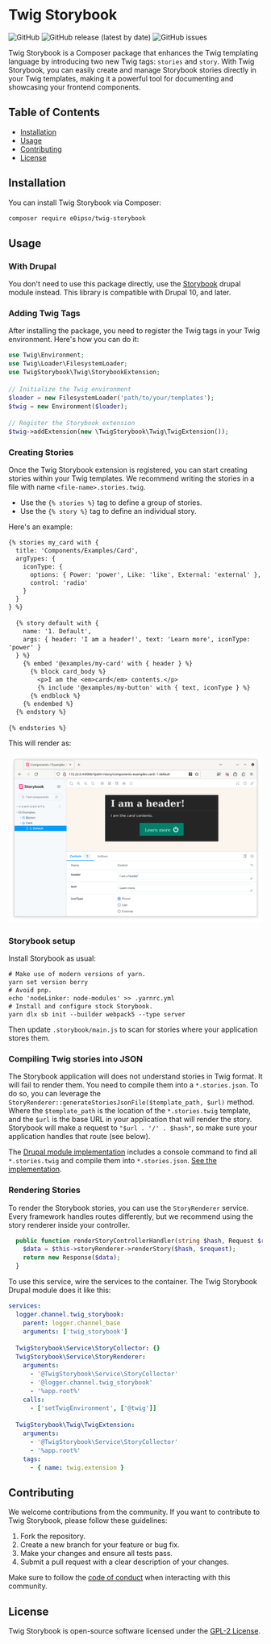 # Twig Storybook

![GitHub](https://img.shields.io/github/license/e0ipso/twig-storybook)
![GitHub release (latest by date)](https://img.shields.io/github/v/release/e0ipso/twig-storybook)
![GitHub issues](https://img.shields.io/github/issues-raw/e0ipso/twig-storybook)

Twig Storybook is a Composer package that enhances the Twig templating language by introducing two new Twig tags: `stories` and `story`. With Twig Storybook, you can easily create and manage Storybook stories directly in your Twig templates, making it a powerful tool for documenting and showcasing your frontend components.

## Table of Contents

- [Installation](#installation)
- [Usage](#usage)
- [Contributing](#contributing)
- [License](#license)

## Installation

You can install Twig Storybook via Composer:

```bash
composer require e0ipso/twig-storybook
```

## Usage

### With Drupal
You don't need to use this package directly, use the [Storybook](https://www.drupal.org/project/storybook)
drupal module instead. This library is compatible with Drupal 10, and later.

### Adding Twig Tags

After installing the package, you need to register the Twig tags in your Twig environment. Here's how you can do it:

```php
use Twig\Environment;
use Twig\Loader\FilesystemLoader;
use TwigStorybook\Twig\StorybookExtension;

// Initialize the Twig environment
$loader = new FilesystemLoader('path/to/your/templates');
$twig = new Environment($loader);

// Register the Storybook extension
$twig->addExtension(new \TwigStorybook\Twig\TwigExtension());
```

### Creating Stories

Once the Twig Storybook extension is registered, you can start creating stories within your Twig templates. We recommend
writing the stories in a file with name `<file-name>.stories.twig`.

- Use the `{% stories %}` tag to define a group of stories.
- Use the `{% story %}` tag to define an individual story.

Here's an example:

```twig
{% stories my_card with {
  title: 'Components/Examples/Card',
  argTypes: {
    iconType: {
      options: { Power: 'power', Like: 'like', External: 'external' },
      control: 'radio'
    }
  }
} %}

  {% story default with {
    name: '1. Default',
    args: { header: 'I am a header!', text: 'Learn more', iconType: 'power' }
  } %}
    {% embed '@examples/my-card' with { header } %}
      {% block card_body %}
        <p>I am the <em>card</em> contents.</p>
        {% include '@examples/my-button' with { text, iconType } %}
      {% endblock %}
    {% endembed %}
  {% endstory %}

{% endstories %}
```

This will render as:

![Storybook Screenshot](./docs/sb-screenshot.png)

### Storybook setup

Install Storybook as usual:

```console
# Make use of modern versions of yarn.
yarn set version berry
# Avoid pnp.
echo 'nodeLinker: node-modules' >> .yarnrc.yml
# Install and configure stock Storybook.
yarn dlx sb init --builder webpack5 --type server
```

Then update `.storybook/main.js` to scan for stories where your application stores them.

### Compiling Twig stories into JSON

The Storybook application will does not understand stories in Twig format. It will fail to render them. You need to
compile them into a `*.stories.json`. To do so, you can leverage the
`StoryRenderer::generateStoriesJsonFile($template_path, $url)` method. Where the `$template_path` is the location of the
`*.stories.twig` template, and the `$url` is the base URL in your application that will render the story.
Storybook will make a request to `"$url . '/' . $hash"`, so make sure your application handles that route (see below).

The [Drupal module implementation](https://www.drupal.org/project/storybook) includes a console command to find all
`*.stories.twig` and compile them into `*.stories.json`.
[See the implementation](https://git.drupalcode.org/project/storybook/-/blob/1.x/src/Drush/Commands/StorybookCommands.php).

### Rendering Stories

To render the Storybook stories, you can use the `StoryRenderer` service. Every framework handles routes differently,
but we recommend using the story renderer inside your controller.

```php
  public function renderStoryControllerHandler(string $hash, Request $request): array {
    $data = $this->storyRenderer->renderStory($hash, $request);
    return new Response($data);
  }
```

To use this service, wire the services to the container. The Twig Storybook Drupal module does it like this:

```yaml
services:
  logger.channel.twig_storybook:
    parent: logger.channel_base
    arguments: ['twig_storybook']

  TwigStorybook\Service\StoryCollector: {}
  TwigStorybook\Service\StoryRenderer:
    arguments:
      - '@TwigStorybook\Service\StoryCollector'
      - '@logger.channel.twig_storybook'
      - '%app.root%'
    calls:
      - ['setTwigEnvironment', ['@twig']]

  TwigStorybook\Twig\TwigExtension:
    arguments:
      - '@TwigStorybook\Service\StoryCollector'
      - '%app.root%'
    tags:
      - { name: twig.extension }
```

## Contributing

We welcome contributions from the community. If you want to contribute to Twig Storybook, please follow these guidelines:

1. Fork the repository.
2. Create a new branch for your feature or bug fix.
3. Make your changes and ensure all tests pass.
4. Submit a pull request with a clear description of your changes.

Make sure to follow the [code of conduct](CODE_OF_CONDUCT.md) when interacting with this community.
## License

Twig Storybook is open-source software licensed under the [GPL-2 License](LICENSE).
